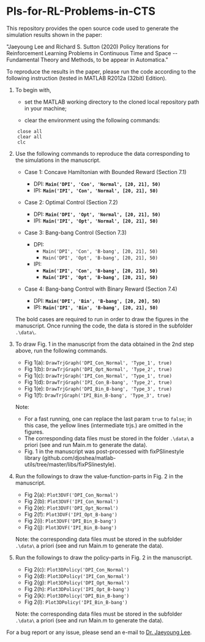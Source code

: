 # PIs-for-RL-Problems-in-CTS
This repository provides the open source code used to generate the simulation results shown in the paper:

"Jaeyoung Lee and Richard S. Sutton (2020) Policy Iterations for Reinforcement Learning Problems in Continuous Time and Space -- Fundamental Theory and Methods, to be appear in Automatica."

To reproduce the results in the paper, please run the code according to the following instruction (tested in MATLAB R2012a (32bit) Edition).

1. To begin with,
    * set the MATLAB working directory to the cloned local repository path in your machine;
    
    * clear the environment using the following commands:
``` octave-workspace 	
	close all
	clear all
	clc
```

2. Use the following commands to reproduce the data corresponding to the simulations in the manuscript.

    * Case 1: Concave Hamiltonian with Bounded Reward (Section 7.1)
      * DPI: **``Main('DPI', 'Con', 'Normal', [20, 21], 50)``**
      * IPI: **``Main('IPI', 'Con', 'Normal', [20, 21], 50)``**

    * Case 2: Optimal Control (Section 7.2)
      * DPI: **``Main('DPI', 'Opt', 'Normal', [20, 21], 50)``**
      * IPI: **``Main('IPI', 'Opt', 'Normal', [20, 21], 50)``**

    * Case 3: Bang-bang Control (Section 7.3)
      * DPI: 
      	* ``Main('DPI', 'Con', 'B-bang', [20, 21], 50)``
      	* ``Main('DPI', 'Opt', 'B-bang', [20, 21], 50)``
      * IPI: 
      	* **``Main('IPI', 'Con', 'B-bang', [20, 21], 50)``**
      	* **``Main('IPI', 'Opt', 'B-bang', [20, 21], 50)``**

    * Case 4: Bang-bang Control with Binary Reward (Section 7.4)
      * DPI: **``Main('DPI', 'Bin', 'B-bang', [20, 20], 50)``**
      * IPI: **``Main('IPI', 'Bin', 'B-bang', [20, 21], 50)``**
      
    The bold cases are required to run in order to draw the figures in the manuscript. Once running the code, the data is stored in the subfolder ``.\data\``.

3. To draw Fig. 1 in the manuscript from the data obtained in the 2nd step above, run the following commands.

    * Fig 1(a): ``DrawTrjGraph('DPI_Con_Normal', 'Type_1', true)``
    * Fig 1(b): ``DrawTrjGraph('DPI_Opt_Normal', 'Type_2', true)``
    * Fig 1(c): ``DrawTrjGraph('IPI_Con_Normal', 'Type_1', true)``
    * Fig 1(d): ``DrawTrjGraph('IPI_Con_B-bang', 'Type_2', true)``
    * Fig 1(e): ``DrawTrjGraph('DPI_Bin_B-bang', 'Type_3', true)``
    * Fig 1(f): ``DrawTrjGraph('IPI_Bin_B-bang', 'Type_3', true)``
    
    Note:
      * For a fast running, one can replace the last param ``true`` to ``false``; in this case, the yellow lines (intermediate trjs.) are omitted in the figures. 
      * The corresponding data files must be stored in the folder ``.\data\`` a priori (see and run Main.m to generate the data).
      * Fig. 1 in the manuscript was post-processed with fixPSlinestyle library (github.com/djoshea/matlab-utils/tree/master/libs/fixPSlinestyle).

4. Run the followings to draw the value-function-parts in Fig. 2 in the manuscript.

    * Fig 2(a): ``Plot3DVF('DPI_Con_Normal')``
    * Fig 2(b): ``Plot3DVF('IPI_Con_Normal')``
    * Fig 2(e): ``Plot3DVF('DPI_Opt_Normal')``
    * Fig 2(f): ``Plot3DVF('IPI_Opt_B-bang')``
    * Fig 2(i): ``Plot3DVF('DPI_Bin_B-bang')``
    * Fig 2(j): ``Plot3DVF('IPI_Bin_B-bang')``
    
    Note: the corresponding data files must be stored in the subfolder ``.\data\`` a priori (see and run Main.m to generate the data).

5. Run the followings to draw the policy-parts in Fig. 2 in the manuscript.

    * Fig 2(c): ``Plot3DPolicy('DPI_Con_Normal')``
    * Fig 2(d): ``Plot3DPolicy('IPI_Con_Normal')``
    * Fig 2(g): ``Plot3DPolicy('DPI_Opt_Normal')``
    * Fig 2(h): ``Plot3DPolicy('IPI_Opt_B-bang')``
    * Fig 2(k): ``Plot3DPolicy('DPI_Bin_B-bang')``
    * Fig 2(l): ``Plot3DPolicy('IPI_Bin_B-bang')``
    
    Note: the corresponding data files must be stored in the subfolder ``.\data\`` a priori (see and run Main.m to generate the data).

For a bug report or any issue, please send an e-mail to [Dr. Jaeyoung Lee](mailto:ja6@ualberta.ca?subject=[GitHub]%20Bug%20Report%20or%20Any%20Issues).
